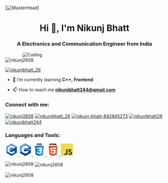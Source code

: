 
[![MasterHead](https://media.tenor.com/GfSX-u7VGM4AAAAC/coding.gif)]
<h1 align="center">Hi 👋, I'm Nikunj Bhatt</h1>
<h3 align="center">A Electronics and Communication Engineer from India</h3>
<img align ="right" alt="Coding" width ="450px" src = "https://imgs.search.brave.com/LvXdykz3anX9eLeolAPRBmcL4dvf1VA9mLQkZCv97xA/rs:fit:860:0:0/g:ce/aHR0cHM6Ly9naWZk/Yi5jb20vaW1hZ2Vz/L2hpZ2gvYW5pbWF0/ZWQtY2hvY2stY29k/aW5nLWM3OGY2ZWxq/MzJzZm9pOHEuZ2lm.gif">
<p align="left"> <img src="https://komarev.com/ghpvc/?username=nikunj2608&label=Profile%20views&color=0e75b6&style=flat" alt="nikunj2608" /> </p>

<p align="left"> <a href="https://twitter.com/nikunjbhatt_26" target="blank"><img src="https://img.shields.io/twitter/follow/nikunjbhatt_26?logo=twitter&style=for-the-badge" alt="nikunjbhatt_26" /></a> </p>

- 🌱 I’m currently learning **C++, Frontend**

- 📫 How to reach me **nikunjbhatt244@gmail.com**

<h3 align="left">Connect with me:</h3>
<p align="left">
<a href="https://dev.to/nikunj2608" target="blank"><img align="center" src="https://raw.githubusercontent.com/rahuldkjain/github-profile-readme-generator/master/src/images/icons/Social/devto.svg" alt="nikunj2608" height="30" width="40" /></a>
<a href="https://twitter.com/nikunjbhatt_26" target="blank"><img align="center" src="https://raw.githubusercontent.com/rahuldkjain/github-profile-readme-generator/master/src/images/icons/Social/twitter.svg" alt="nikunjbhatt_26" height="30" width="40" /></a>
<a href="https://linkedin.com/in/nikunj-bhatt-842845273" target="blank"><img align="center" src="https://raw.githubusercontent.com/rahuldkjain/github-profile-readme-generator/master/src/images/icons/Social/linked-in-alt.svg" alt="nikunj-bhatt-842845273" height="30" width="40" /></a>
<a href="https://www.codechef.com/users/nikunjbhatt26" target="blank"><img align="center" src="https://cdn.jsdelivr.net/npm/simple-icons@3.1.0/icons/codechef.svg" alt="nikunjbhatt26" height="30" width="40" /></a>
<a href="https://www.leetcode.com/nikunjbhatt244" target="blank"><img align="center" src="https://raw.githubusercontent.com/rahuldkjain/github-profile-readme-generator/master/src/images/icons/Social/leet-code.svg" alt="nikunjbhatt244" height="30" width="40" /></a>
</p>

<h3 align="left">Languages and Tools:</h3>
<p align="left"> <a href="https://www.cprogramming.com/" target="_blank" rel="noreferrer"> <img src="https://raw.githubusercontent.com/devicons/devicon/master/icons/c/c-original.svg" alt="c" width="40" height="40"/> </a> <a href="https://www.w3schools.com/cpp/" target="_blank" rel="noreferrer"> <img src="https://raw.githubusercontent.com/devicons/devicon/master/icons/cplusplus/cplusplus-original.svg" alt="cplusplus" width="40" height="40"/> </a> <a href="https://www.w3schools.com/css/" target="_blank" rel="noreferrer"> <img src="https://raw.githubusercontent.com/devicons/devicon/master/icons/css3/css3-original-wordmark.svg" alt="css3" width="40" height="40"/> </a> <a href="https://www.w3.org/html/" target="_blank" rel="noreferrer"> <img src="https://raw.githubusercontent.com/devicons/devicon/master/icons/html5/html5-original-wordmark.svg" alt="html5" width="40" height="40"/> </a> <a href="https://developer.mozilla.org/en-US/docs/Web/JavaScript" target="_blank" rel="noreferrer"> <img src="https://raw.githubusercontent.com/devicons/devicon/master/icons/javascript/javascript-original.svg" alt="javascript" width="40" height="40"/> </a> </p>

<p><img align="left" src="https://github-readme-stats.vercel.app/api/top-langs?username=nikunj2608&show_icons=true&locale=en&layout=compact" alt="nikunj2608" /></p>

<p>&nbsp;<img align="center" src="https://github-readme-stats.vercel.app/api?username=nikunj2608&show_icons=true&locale=en" alt="nikunj2608" /></p>

<p><img align="center" src="https://github-readme-streak-stats.herokuapp.com/?user=nikunj2608&" alt="nikunj2608" /></p>
